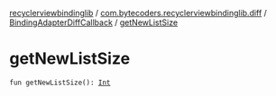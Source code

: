 [recyclerviewbindinglib](../../index.md) / [com.bytecoders.recyclerviewbindinglib.diff](../index.md) / [BindingAdapterDiffCallback](index.md) / [getNewListSize](./get-new-list-size.md)

# getNewListSize

`fun getNewListSize(): `[`Int`](https://kotlinlang.org/api/latest/jvm/stdlib/kotlin/-int/index.html)